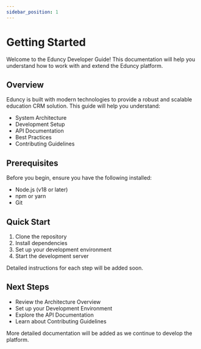 ```yaml
---
sidebar_position: 1
---
```


# Getting Started

Welcome to the Eduncy Developer Guide! This documentation will help you understand how to work with and extend the Eduncy platform.

## Overview

Eduncy is built with modern technologies to provide a robust and scalable education CRM solution. This guide will help you understand:

- System Architecture
- Development Setup
- API Documentation
- Best Practices
- Contributing Guidelines

## Prerequisites

Before you begin, ensure you have the following installed:

- Node.js (v18 or later)
- npm or yarn
- Git

## Quick Start

1. Clone the repository
2. Install dependencies
3. Set up your development environment
4. Start the development server

Detailed instructions for each step will be added soon.

## Next Steps

- Review the Architecture Overview
- Set up your Development Environment
- Explore the API Documentation
- Learn about Contributing Guidelines

More detailed documentation will be added as we continue to develop the platform.
